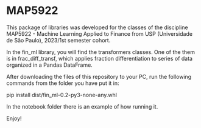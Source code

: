 # MAP5922
This package of libraries was developed for the classes of the discipline MAP5922 - Machine Learning Applied to Finance from USP (Universidade de São Paulo), 2023/1st semester cohort.<br>

In the fin_ml library, you will find the transformers classes. One of the them is in frac_diff_transf, which applies fraction differentiation to series of data organized in a Pandas DataFrame.

After downloading the files of this repository to your PC, run the following commands from the folder you have put it in:

pip install dist/fin_ml-0.2-py3-none-any.whl

In the notebook folder there is an example of how running it.

Enjoy!
